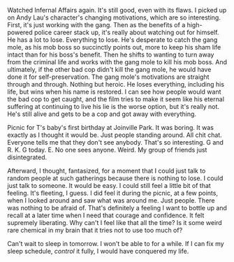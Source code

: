 Watched Infernal Affairs again. It's still good, even with its flaws. I picked up on Andy Lau's character's changing motivations, which are so interesting. First, it's just working with the gang. Then as the benefits of a high-powered police career stack up, it's really about watching out for himself. He has a lot to lose. Everything to lose. He's desperate to catch the gang mole, as his mob boss so succinctly points out, more to keep his sham life intact than for his boss's benefit. Then he shifts to wanting to turn away from the criminal life and works with the gang mole to kill his mob boss. And ultimately, if the other bad cop didn't kill the gang mole, he would have done it for self-preservation. The gang mole's motivations are straight through and through. Nothing but heroic. He loses everything, including his life, but wins when his name is restored. I can see how people would want the bad cop to get caught, and the film tries to make it seem like his eternal suffering at continuing to live his lie is the worse option, but it's really not. He's still alive and gets to be a cop and got away with everything.

Picnic for T's baby's first birthday at Joinville Park. It was boring. It was exactly as I thought it would be. Just people standing around. All chit chat. Everyone tells me that they don't see anybody. That's so interesting. G and R. K. G today. E. No one sees anyone. Weird. My group of friends just disintegrated.

Afterward, I thought, fantasized, for a moment that I could just talk to random people at such gatherings because there is nothing to lose. I could just talk to someone. It would be easy. I could still feel a little bit of that feeling. It's fleeting, I guess. I did feel it during the picnic, at a few points, when I looked around and saw what was around me. Just people. There was nothing to be afraid of. That's definitely a feeling I want to bottle up and recall at a later time when I need that courage and confidence. It felt supremely liberating. Why can't I feel like that all the time? Is it some weird rare chemical in my brain that it tries not to use too much of?

Can't wait to sleep in tomorrow. I won't be able to for a while. If I can fix my sleep schedule, *control* it fully, I would have conquered my life.
